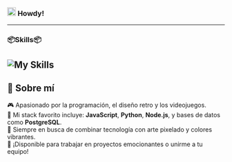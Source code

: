 ### <img src="https://media.tenor.com/0-M-_QQY4eQAAAAm/pixel-heart.webp" alt="heart" width="20"/> **Howdy!**   
---  
### 📦**Skills**📦
![My Skills](https://skillicons.dev/icons?i=github,npm,java,electron,aws,angular,azure,js,fastapi,firebase,css,git,idea,mysql,nodejs,py,react,spring,vscode,css)
---  
## 📝 **Sobre mí**
🎮 Apasionado por la programación, el diseño retro y los videojuegos.  
💜 Mi stack favorito incluye: **JavaScript**, **Python**, **Node.js**, y bases de datos como **PostgreSQL**.  
🎨 Siempre en busca de combinar tecnología con arte pixelado y colores vibrantes.  
🌟 ¡Disponible para trabajar en proyectos emocionantes o unirme a tu equipo!  


